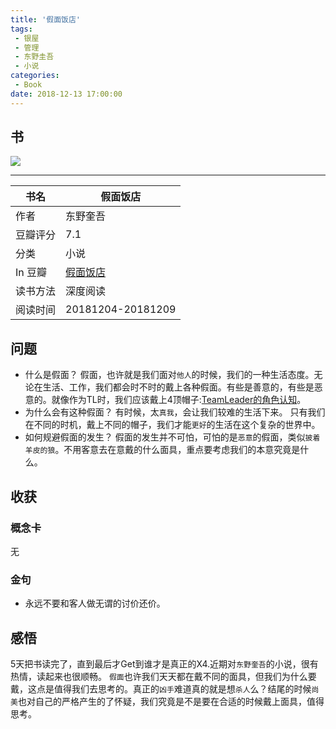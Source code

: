 ```yaml
---
title: '假面饭店'
tags:
 - 银屋
 - 管理
 - 东野圭吾
 - 小说
categories:
 - Book
date: 2018-12-13 17:00:00
---
```


## 书
![](https://images-cn.ssl-images-amazon.com/images/I/512e8JavaRL.jpg)

---


| 书名 | 假面饭店 |
| --- | --- |
| 作者 | 东野奎吾 |
| 豆瓣评分 | 7.1 |
| 分类 | 小说 |
| In 豆瓣 | [假面饭店](https://book.douban.com/subject/11615173/) |
| 读书方法 | 深度阅读 |
| 阅读时间 | 20181204-20181209 |

<!--more-->

## 问题

- 什么是假面？
假面，也许就是我们面对`他人`的时候，我们的一种生活态度。无论在生活、工作，我们都会时不时的戴上各种假面。有些是善意的，有些是恶意的。就像作为TL时，我们应该戴上4顶帽子:[TeamLeader的角色认知](http://shiyuanjie.cn/2017/07/13/TeamLeader%E8%A7%92%E8%89%B2%E8%AE%A4%E7%9F%A5/)。
- 为什么会有这种假面？
有时候，太`真我`，会让我们较难的生活下来。
只有我们在不同的时机，戴上不同的帽子，我们才能`更好`的生活在这个复杂的世界中。
- 如何规避假面的发生？
假面的发生并不可怕，可怕的是`恶意`的假面，类似`披着羊皮的狼`。不用客意去在意戴的什么面具，重点要考虑我们的本意究竟是什么。

## 收获

### 概念卡

无

### 金句

- 永远不要和客人做无谓的讨价还价。

## 感悟

5天把书读完了，直到最后才Get到谁才是真正的X4.近期对`东野奎吾`的小说，很有热情，读起来也很顺畅。
`假面`也许我们天天都在戴不同的面具，但我们为什么要戴，这点是值得我们去思考的。真正的`凶手`难道真的就是想`杀人`么？结尾的时候`尚美`也对自己的严格产生的了怀疑，我们究竟是不是要在合适的时候戴上面具，值得思考。
